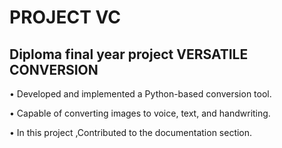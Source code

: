 # PROJECT VC
## Diploma final  year project VERSATILE CONVERSION


• Developed and implemented a Python-based conversion tool.

• Capable of converting images to voice, text, and handwriting.

• In this project ,Contributed to the documentation section.
